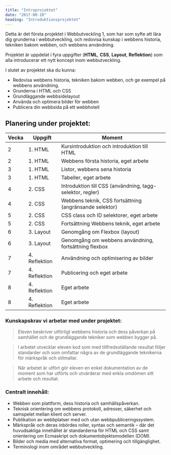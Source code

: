 ```yaml
---
title: "Introprojektet"
date: "2017-08-10"
heading: "Introduktionsprojektet"
---
```


Detta är det första projektet i Webbutveckling 1, som har som syfte att lära dig grunderna i webbutveckling, och redovisa kunskap i webbens historia, tekniken bakom webben, och webbens användning.

Projektet är uppdelat i fyra uppgifter (**HTML**, **CSS**, **Layout**, **Reflektion**) som alla introducerar ett nytt koncept inom webbutveckling.

I slutet av projektet ska du kunna:

- Redovisa webbens historia, tekniken bakom webben, och ge exempel på webbens användning.
- Grunderna i HTML och CSS
- Grundläggande webbsidelayout
- Använda och optimera bilder för webben
- Publicera din webbsida på ett webbhotell

## Planering under projektet:

| Vecka | Uppgift       | Moment                                                    |
| ----- | ------------- | --------------------------------------------------------- |
| 2     | 1. HTML       | Kursintroduktion och introduktion till HTML               |
| 2     | 1. HTML       | Webbens första historia, eget arbete                      |
| 3     | 1. HTML       | Listor, webbens sena historia                             |
| 3     | 1. HTML       | Tabeller, eget arbete                                     |
| 4     | 2. CSS        | Introduktion till CSS (användning, tagg-selektor, regler) |
| 4     | 2. CSS        | Webbens teknik, CSS fortsättning (angränsande selektor)   |
| 5     | 2. CSS        | CSS class och ID selektorer, eget arbete                  |
| 5     | 2. CSS        | Fortsättning Webbens teknik, eget arbete                  |
| 6     | 3. Layout     | Genomgång om Flexbox (layout)                             |
| 6     | 3. Layout     | Genomgång om webbens användning, fortsättning flexbox     |
| 7     | 4. Reflektion | Användning och optimisering av bilder                     |
| 7     | 4. Reflektion | Publicering och eget arbete                               |
| 8     | 4. Reflektion | Eget arbete                                               |
| 8     | 4. Reflektion | Eget arbete                                               |

### Kunskapskrav vi arbetar med under projektet:

> Eleven beskriver utförligt webbens historia och dess påverkan på samhället och de grundläggande tekniker som webben bygger på.

> I arbetet utvecklar eleven kod som med tillfredsställande resultat följer standarder och som omfattar några av de grundläggande teknikerna för märkspråk och stilmallar.

> När arbetet är utfört gör eleven en enkel dokumentation av de moment som har utförts och utvärderar med enkla omdömen sitt arbete och resultat.

### Centralt innehåll:

- Webben som plattform, dess historia och samhällspåverkan.
- Teknisk orientering om webbens protokoll, adresser, säkerhet och samspelet mellan klient och server.
- Publikation av webbplatser med och utan webbpubliceringssystem.
- Märkspråk och deras inbördes roller, syntax och semantik – där det huvudsakliga innehållet är standarderna för HTML och CSS samt orientering om Ecmaskript och dokumentobjektsmodellen (DOM).
- Bilder och media med alternativa format, optimering och tillgänglighet.
- Terminologi inom området webbutveckling.
